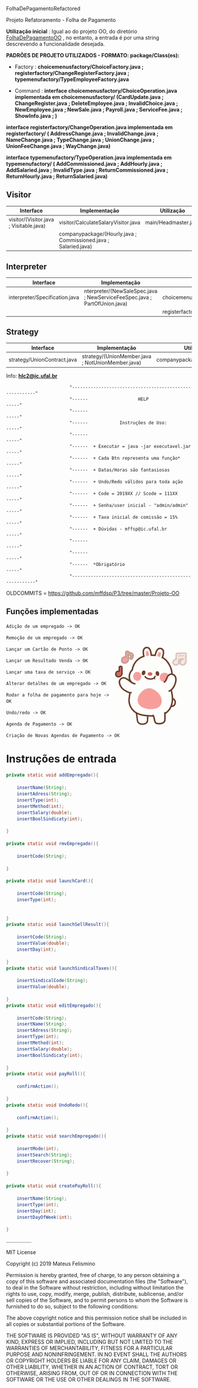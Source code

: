  FolhaDePagamentoRefactored

Projeto Refatoramento - Folha de Pagamento

**Utilização inicial** : Igual ao do projeto OO, do diretório [FolhaDePagamentoOO](https://github.com/hglps/FolhaDePagamentoOO/) , 
no entanto, a entrada é por uma string descrevendo a funcionalidade desejada.

**PADRÕES DE PROJETO UTILIZADOS - FORMATO: package/Class(es):**

* Factory : **choicemenusfactory/ChoiceFactory.java ; registerfactory/ChangeRegisterFactory.java ; typemenufactory/TypeEmployeeFactory.java**

* Command : **interface choicemenusfactory/ChoiceOperation.java implementada em choicemenusfactory/
(CardUpdate.java ; ChangeRegister.java ; DeleteEmployee.java ; InvalidChoice.java ; NewEmployee.java ; 
NewSale.java ; Payroll.java ; ServiceFee.java ; ShowInfo.java ; )**

**interface registerfactory/ChangeOperation.java implementada em registerfactory/ (	AddressChange.java ;  InvalidChange.java ; NameChange.java ; TypeChange.java ; UnionChange.java ; UnionFeeChange.java ; WayChange.java)**

**interface typemenufactory/TypeOperation.java implementada em typemenufactory/ (   	AddCommissioned.java ;
	AddHourly.java 	;
	AddSalaried.java 	;
	InvalidType.java 	;
	ReturnCommissioned.java	;
	ReturnHourly.java 	;
	ReturnSalaried.java)**
  
## Visitor
| Interface | Implementação |  Utilização |
| ------------- | ------------- | ------------- |
|  visitor/(Visitor.java ; Visitable.java)    |  visitor/CalculateSalaryVisitor.java   |   main/Headmaster.java|
|     |  companypackage/(Hourly.java ; Commissioned.java ; Salaried.java)   |   


## Interpreter
| Interface | Implementação |  Utilização |
| ------------- | ------------- | ------------- |
|  interpreter/Specification.java    |  nterpreter/(NewSaleSpec.java ; NewServiceFeeSpec.java ; PartOfUnion.java)  |   choicemenufactory/NewSale.java |
|     |    |  registerfactory/UnionFeeChange.java |

## Strategy
| Interface | Implementação |  Utilização |
| ------------- | ------------- | ------------- |
| strategy/UnionContract.java     |  strategy/(UnionMember.java ; NotUnionMember.java)  |   companypackage/Employee.java |


Info: **hlc2@ic.ufal.br**
         
              
               
               
               
               
               
               
               
               
               
               
               
                            "--------------------------------------------------------"
                            "------                   HELP                      -----"
                            "------                                             -----"
                            "------            Instruções de Uso:               -----"
                            "------                                             -----"
                            "------  + Executar = java -jar executavel.jar      -----"
                            "------  + Cada Btn representa uma função*          -----"  
                            "------  + Datas/Horas são fantasiosas              -----"
                            "------  + Undo/Redo válidos para toda ação         -----"
                            "------  + Code = 2019XX // Scode = 111XX           -----"
                            "------  + Senha/user inicial - "admin/admin"       -----"
                            "------  + Taxa inicial de comissão = 15%           -----"
                            "------  + Dúvidas - mffsp@ic.ufal.br               -----"
                            "------                                             -----"
                            "------                                             -----"
                            "------  *Obrigatório                               -----"
                            "--------------------------------------------------------"
      
      

OLDCOMMITS = https://github.com/mffdsp/P3/tree/master/Projeto-OO

## Funções implementadas

`Adição de um empregado -> OK`

`Remoção de um empregado -> OK`

<img src="src/tenor.gif" align= "right">

`Lançar um Cartão de Ponto -> OK`

`Lançar um Resultado Venda -> OK`

`Lançar uma taxa de serviço -> OK`

`Alterar detalhes de um empregado -> OK`

`Rodar a folha de pagamento para hoje -> OK`

`Undo/redo -> OK`

`Agenda de Pagamento -> OK`

`Criação de Novas Agendas de Pagamento -> OK`

# Instruções de entrada
 
```java
private static void addEmpregado(){

    insertName(String);
    insertAdress(String);
    insertType(int);
    insertMethod(int);
    insertSalary(double);
    insertBoolSindicaty(int);

}

private static void rmvEmpregado(){

    insertCode(String);

}

private static void launchCard(){

    insertCode(String);
    inserType(int);


}
private static void launchSellResult(){

    insertCode(String);
    insertValue(double);
    insertDay(int);
    
}
private static void launchSindicalTaxes(){

    insertSindicalCode(String);
    insertValue(double);
    
}
private static void editEmpregado(){

    insertCode(String);
    insertName(String);
    insertAdress(String);
    insertType(int);
    insertMethod(int);
    insertSalary(double);
    insertBoolSindicaty(int);

}
private static void payRoll(){

    confirmAction();

}
private static void UndoRedo(){

    confirmAction();
    
}
private static void searchEmpregado(){

    insertMode(int);
    insertSearch(String);
    insertRecover(String);

}

private static void createPayRoll(){

    insertName(String);
    insertType(int);
    insertDay(int);
    insertDayOfWeek(int);

}


```


.................

MIT License

Copyright (c) 2019 Mateus Felismino

Permission is hereby granted, free of charge, to any person obtaining a copy
of this software and associated documentation files (the "Software"), to deal
in the Software without restriction, including without limitation the rights
to use, copy, modify, merge, publish, distribute, sublicense, and/or sell
copies of the Software, and to permit persons to whom the Software is
furnished to do so, subject to the following conditions:

The above copyright notice and this permission notice shall be included in all
copies or substantial portions of the Software.

THE SOFTWARE IS PROVIDED "AS IS", WITHOUT WARRANTY OF ANY KIND, EXPRESS OR
IMPLIED, INCLUDING BUT NOT LIMITED TO THE WARRANTIES OF MERCHANTABILITY,
FITNESS FOR A PARTICULAR PURPOSE AND NONINFRINGEMENT. IN NO EVENT SHALL THE
AUTHORS OR COPYRIGHT HOLDERS BE LIABLE FOR ANY CLAIM, DAMAGES OR OTHER
LIABILITY, WHETHER IN AN ACTION OF CONTRACT, TORT OR OTHERWISE, ARISING FROM,
OUT OF OR IN CONNECTION WITH THE SOFTWARE OR THE USE OR OTHER DEALINGS IN THE
SOFTWARE.
